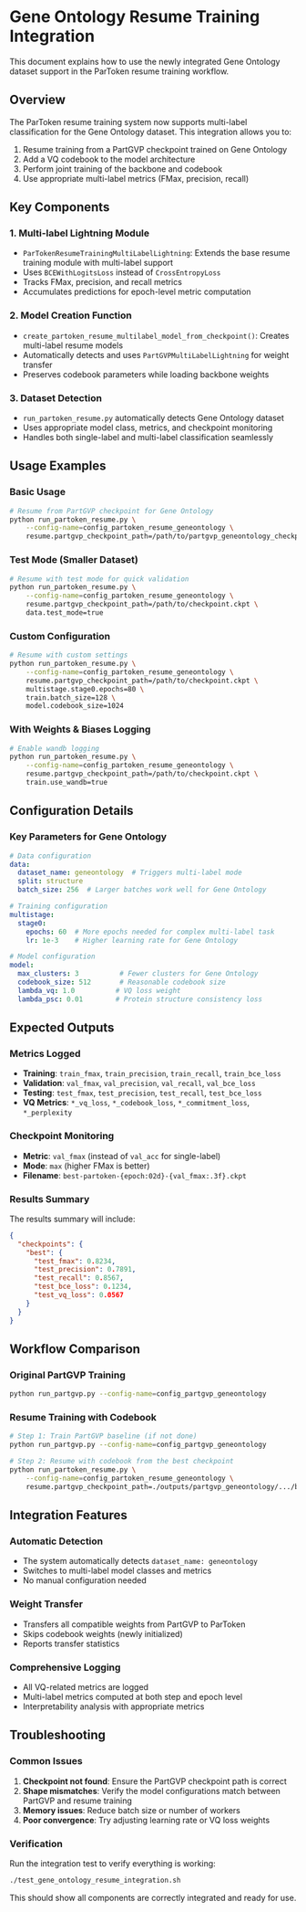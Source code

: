 # Gene Ontology Resume Training Integration

This document explains how to use the newly integrated Gene Ontology dataset support in the ParToken resume training workflow.

## Overview

The ParToken resume training system now supports multi-label classification for the Gene Ontology dataset. This integration allows you to:

1. Resume training from a PartGVP checkpoint trained on Gene Ontology
2. Add a VQ codebook to the model architecture
3. Perform joint training of the backbone and codebook
4. Use appropriate multi-label metrics (FMax, precision, recall)

## Key Components

### 1. Multi-label Lightning Module
- `ParTokenResumeTrainingMultiLabelLightning`: Extends the base resume training module with multi-label support
- Uses `BCEWithLogitsLoss` instead of `CrossEntropyLoss`
- Tracks FMax, precision, and recall metrics
- Accumulates predictions for epoch-level metric computation

### 2. Model Creation Function
- `create_partoken_resume_multilabel_model_from_checkpoint()`: Creates multi-label resume models
- Automatically detects and uses `PartGVPMultiLabelLightning` for weight transfer
- Preserves codebook parameters while loading backbone weights

### 3. Dataset Detection
- `run_partoken_resume.py` automatically detects Gene Ontology dataset
- Uses appropriate model class, metrics, and checkpoint monitoring
- Handles both single-label and multi-label classification seamlessly

## Usage Examples

### Basic Usage
```bash
# Resume from PartGVP checkpoint for Gene Ontology
python run_partoken_resume.py \
    --config-name=config_partoken_resume_geneontology \
    resume.partgvp_checkpoint_path=/path/to/partgvp_geneontology_checkpoint.ckpt
```

### Test Mode (Smaller Dataset)
```bash
# Resume with test mode for quick validation
python run_partoken_resume.py \
    --config-name=config_partoken_resume_geneontology \
    resume.partgvp_checkpoint_path=/path/to/checkpoint.ckpt \
    data.test_mode=true
```

### Custom Configuration
```bash
# Resume with custom settings
python run_partoken_resume.py \
    --config-name=config_partoken_resume_geneontology \
    resume.partgvp_checkpoint_path=/path/to/checkpoint.ckpt \
    multistage.stage0.epochs=80 \
    train.batch_size=128 \
    model.codebook_size=1024
```

### With Weights & Biases Logging
```bash
# Enable wandb logging
python run_partoken_resume.py \
    --config-name=config_partoken_resume_geneontology \
    resume.partgvp_checkpoint_path=/path/to/checkpoint.ckpt \
    train.use_wandb=true
```

## Configuration Details

### Key Parameters for Gene Ontology

```yaml
# Data configuration
data:
  dataset_name: geneontology  # Triggers multi-label mode
  split: structure
  batch_size: 256  # Larger batches work well for Gene Ontology

# Training configuration  
multistage:
  stage0:
    epochs: 60  # More epochs needed for complex multi-label task
    lr: 1e-3    # Higher learning rate for Gene Ontology

# Model configuration
model:
  max_clusters: 3          # Fewer clusters for Gene Ontology
  codebook_size: 512       # Reasonable codebook size
  lambda_vq: 1.0          # VQ loss weight
  lambda_psc: 0.01        # Protein structure consistency loss
```

## Expected Outputs

### Metrics Logged
- **Training**: `train_fmax`, `train_precision`, `train_recall`, `train_bce_loss`
- **Validation**: `val_fmax`, `val_precision`, `val_recall`, `val_bce_loss`  
- **Testing**: `test_fmax`, `test_precision`, `test_recall`, `test_bce_loss`
- **VQ Metrics**: `*_vq_loss`, `*_codebook_loss`, `*_commitment_loss`, `*_perplexity`

### Checkpoint Monitoring
- **Metric**: `val_fmax` (instead of `val_acc` for single-label)
- **Mode**: `max` (higher FMax is better)
- **Filename**: `best-partoken-{epoch:02d}-{val_fmax:.3f}.ckpt`

### Results Summary
The results summary will include:
```json
{
  "checkpoints": {
    "best": {
      "test_fmax": 0.8234,
      "test_precision": 0.7891,
      "test_recall": 0.8567,
      "test_bce_loss": 0.1234,
      "test_vq_loss": 0.0567
    }
  }
}
```

## Workflow Comparison

### Original PartGVP Training
```bash
python run_partgvp.py --config-name=config_partgvp_geneontology
```

### Resume Training with Codebook
```bash
# Step 1: Train PartGVP baseline (if not done)
python run_partgvp.py --config-name=config_partgvp_geneontology

# Step 2: Resume with codebook from the best checkpoint
python run_partoken_resume.py \
    --config-name=config_partoken_resume_geneontology \
    resume.partgvp_checkpoint_path=./outputs/partgvp_geneontology/.../best-partgvp-*.ckpt
```

## Integration Features

### Automatic Detection
- The system automatically detects `dataset_name: geneontology`
- Switches to multi-label model classes and metrics
- No manual configuration needed

### Weight Transfer
- Transfers all compatible weights from PartGVP to ParToken
- Skips codebook weights (newly initialized)
- Reports transfer statistics

### Comprehensive Logging
- All VQ-related metrics are logged
- Multi-label metrics computed at both step and epoch level
- Interpretability analysis with appropriate metrics

## Troubleshooting

### Common Issues
1. **Checkpoint not found**: Ensure the PartGVP checkpoint path is correct
2. **Shape mismatches**: Verify the model configurations match between PartGVP and resume training
3. **Memory issues**: Reduce batch size or number of workers
4. **Poor convergence**: Try adjusting learning rate or VQ loss weights

### Verification
Run the integration test to verify everything is working:
```bash
./test_gene_ontology_resume_integration.sh
```

This should show all components are correctly integrated and ready for use.